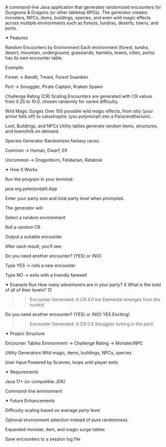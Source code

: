 A command-line Java application that generates randomized encounters for Dungeons & Dragons (or other tabletop RPGs).
The generator creates monsters, NPCs, items, buildings, species, and even wild magic effects across multiple environments such as forests, tundras, deserts, towns, and ports.

✦ Features

Random Encounters by Environment
Each environment (forest, tundra, desert, mountain, underground, grasslands, hamlets, towns, cities, ports) has its own encounter table.

Example:

Forest → Bandit, Treant, Forest Guardian

Port → Smuggler, Pirate Captain, Kraken Spawn

Challenge Rating (CR) Scaling
Encounters are generated with CR values from 0.25 to 10.0, chosen randomly for varied difficulty.

Wild Magic Surges
Over 100 possible wild magic effects, from silly (your armor falls off) to catastrophic (you polymorph into a Paraceratherium).

Loot, Buildings, and NPCs
Utility tables generate random items, structures, and townsfolk on demand.

Species Generator
Randomizes fantasy races:

Common → Human, Dwarf, Elf

Uncommon → Dragonborn, Felidarian, Ratatosk

✦ How It Works

Run the program in your terminal:

java org.peterjordahl.App


Enter your party size and total party level when prompted.

The generator will:

Select a random environment

Roll a random CR

Output a suitable encounter

After each result, you’ll see:

Do you need another encounter? (YES) or (NO)


Type YES → rolls a new encounter

Type NO → exits with a friendly farewell

✦ Example Run
How many adventurers are in your party? 4
What is the total of all of their levels? 12

>> Encounter Generated: A CR 4.0 Ice Elemental emerges from the tundra!

Do you need another encounter? (YES) or (NO) YES
Exciting!

>> Encounter Generated: A CR 0.5 Smuggler lurking in the port!

✦ Project Structure

Encounter Tables
Environment → Challenge Rating → Monster/NPC

Utility Generators
Wild magic, items, buildings, NPCs, species

User Input
Powered by Scanner, loops until player exits

✦ Requirements

Java 17+ (or compatible JDK)

Command-line environment

✦ Future Enhancements

Difficulty scaling based on average party level

Optional environment selection instead of pure randomness

Expanded monster, item, and magic surge tables

Save encounters to a session log file
